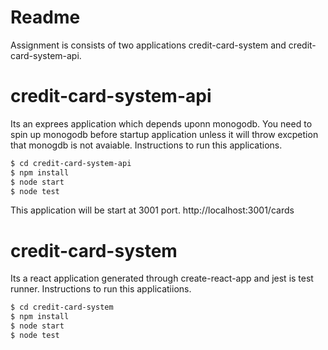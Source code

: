# Readme
Assignment is consists of two applications credit-card-system and credit-card-system-api. 

# credit-card-system-api
Its an exprees application which depends uponn monogodb. You need to spin up monogodb before startup application unless it will throw excpetion that monogdb is not avaiable. Instructions to run this applications. 
```sh
$ cd credit-card-system-api
$ npm install
$ node start
$ node test
```
This application will be start at 3001 port. http://localhost:3001/cards

# credit-card-system
Its a react application generated through create-react-app and jest is test runner. Instructions to run this applicatiions. 
```sh
$ cd credit-card-system
$ npm install
$ node start
$ node test
```